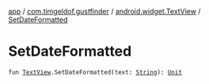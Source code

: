 [app](../../index.md) / [com.timgeldof.gustfinder](../index.md) / [android.widget.TextView](index.md) / [SetDateFormatted](./-set-date-formatted.md)

# SetDateFormatted

`fun `[`TextView`](https://developer.android.com/reference/android/widget/TextView.html)`.SetDateFormatted(text: `[`String`](https://kotlinlang.org/api/latest/jvm/stdlib/kotlin/-string/index.html)`): `[`Unit`](https://kotlinlang.org/api/latest/jvm/stdlib/kotlin/-unit/index.html)
